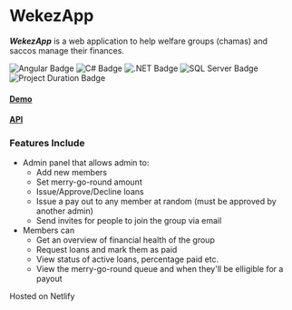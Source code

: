 # WekezApp

___WekezApp___ is a web application to help welfare groups (chamas) and saccos manage their finances.

![Angular Badge](https://img.shields.io/badge/Framework-Angular-informational?style=flat&logo=angular&logoColor=white&color=red)
![C# Badge](https://img.shields.io/badge/Lang-C%23-informational?style=flat&logo=c-sharp&logoColor=white&color=blue)
![.NET Badge](https://img.shields.io/badge/Framework-.NET-informational?style=flat&logo=dotnet&logoColor=white&color=purple)
![SQL Server Badge](https://img.shields.io/badge/Database-SQL%20Server-informational?style=flat&logo=microsoftsqlserver&logoColor=white&color=orange)
![Project Duration Badge](https://img.shields.io/badge/duration-8%20months-green)

#### [Demo](https://wekezapp.netlify.app/)
#### [API](https://github.com/ericnjuki/wekezapp-api) 

### Features Include
* Admin panel that allows admin to:
  * Add new members
  * Set merry-go-round amount
  * Issue/Approve/Decline loans
  * Issue a pay out to any member at random (must be approved by another admin)
  * Send invites for people to join the group via email
* Members can
  * Get an overview of financial health of the group
  * Request loans and mark them as paid
  * View status of active loans, percentage paid etc.
  * View the merry-go-round queue and when they'll be elligible for a payout 


Hosted on Netlify



